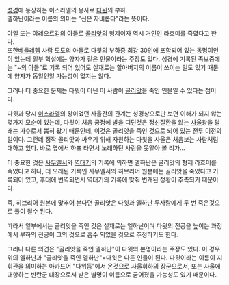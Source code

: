 [성경](%EC%84%B1%EA%B2%BD.md)에 등장하는 이스라엘의 용사로 [다윗](%EB%8B%A4%EC%9C%97.md)의
부하.  
엘하난이라는 이름의 의미는 "신은 자비롭다"라는 뜻이다.

야일 또는 야레오르김의 아들로 [골리앗](%EA%B3%A8%EB%A6%AC%EC%95%97.md)의 형제이자 역시 거인인 라흐미를
죽였다고 한다.  
또한[베들레헴](%EB%B2%A0%EB%93%A4%EB%A0%88%ED%97%B4.md) 사람 도도의 아들로 다윗의 부하중 최강
30인에 포함되어 있는 동명이인이 있는데 일부 학설에는 양자가 같은 인물이라는 주장도 있다. 성경에 기록된 족보중에는 "~의 아들"로 기록
되어 있어도 실재로는 할아버지의 이름이 쓰이는 일도 있기 때문에 양자가 동일인일 가능성이 없지는 않다.

그러나 더 중요한 문제는 다윗이 아닌 이 사람이 [골리앗](%EA%B3%A8%EB%A6%AC%EC%95%97.md)을 죽인 인물일 수
있다는 점이다.

다윗과 당시 [이스라엘](%EC%9D%B4%EC%8A%A4%EB%9D%BC%EC%97%98.md)의 왕이었던 사울간의 관계는
성경상으로만 보면 이해가 되지 않는 몇가지 모순이 있는데, 다윗이 처음 궁정에 발을 디딘것은 정신질환을 앓는
[사울](%EC%82%AC%EC%9A%B8.md)왕을 달래는 가수로서 뽑혀 왔기 때문인데, 이것은 골리앗을 죽인 것으로 되어 있는 전투
이전의 일이다. 그런데 정작 골리앗과 싸우기 위해 자원하는 다윗을 사울은 처음보는 사람처럼 대하고 있다. 바로 옆에서 하프 타면서 노래하던
사람을 못알아 볼 리가...

더 중요한 것은 [사무엘서](%EC%82%AC%EB%AC%B4%EC%97%98%EC%84%9C.md)와
[역대기](%EC%97%AD%EB%8C%80%EA%B8%B0.md)의 기록에 의하면 엘하난은 골리앗의 형제 라흐미를 죽였다고 하나, 더
오래된 기록인 사무엘서의 히브리어 원본에는 골리앗을 죽였다고 기록되어 있고, 후대에 번역되면서 역대기의 기록에 맞춰 변개된 정황이 추측되기
때문이다.

즉, 히브리어 원본에 맞추어 본다면 골리앗은 다윗과 엘하난 두사람에게 두 번 죽은것으로 풀이 될수 된다.

따라서 일부에서는 골리앗을 죽인 것은 실재로는 엘하난이며 다윗의 전공을 높이는 과정에서 부하의 전공이 그의 것으로 흡수 되었을 것으로
추정하기도 한다.

그러나 다른 의견은 "골리앗을 죽인 엘하난"이 다윗의 본명이라는 주장도 있다. 이 경우 위의 엘하난과 "골리앗을 죽인 엘하난"=다윗은 다른
인물이 된다. 다윗이라는 이름이 지휘관을 의미하는 아카드어 "다위둠"에서 온것으로 사울휘하의 장군으로서, 또는 사울에 대항하는 반란군
대장으로서 받은 별명이 이름으로 굳어졌을 가능성도 있기 때문이다.

